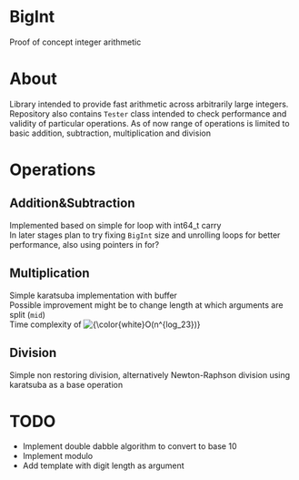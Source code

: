 # BigInt
Proof of concept integer arithmetic 
# About
Library intended to provide fast arithmetic across arbitrarily large integers. Repository also contains `Tester` class intended to check 
performance and validity of particular operations. As of now range of operations is limited to basic addition, subtraction, multiplication and division
# Operations
 ## Addition&Subtraction
 Implemented based on simple for loop with int64_t carry\
 In later stages plan to try fixing `BigInt` size and unrolling loops for better performance, also using pointers in for?
 ## Multiplication
 Simple karatsuba implementation with buffer\
 Possible improvement might be to change length at which arguments are split (`mid`)\
 Time complexity of <img src="https://latex.codecogs.com/png.latex?{\color{white}O(n^{log_23})}" title="{\color{white}O(n^{log_23})}" />
 ## Division
 Simple non restoring division, alternatively Newton-Raphson division using karatsuba as a base operation
# TODO
- Implement double dabble algorithm to convert to base 10
- Implement modulo
- Add template with digit length as argument

